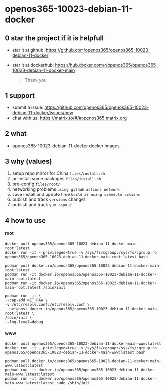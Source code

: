 # openos365-10023-debian-11-docker

## 0 star the project if it is helpfull

* star it at github: https://github.com/openos365/openos365-10023-debian-11-docker
* star it at dockerhub: https://hub.docker.com/r/openos365/openos365-10023-debian-11-docker-main

  > Thank you

## 1 support

* submit a issue: https://github.com/openos365/openos365-10023-debian-11-docker/issues/new
* chat with us: https://matrix.to/#/#openos365:matrix.org

## 2 what

* openos365-10023-debian-11-docker docker images
  
## 3 why (values)

1. setup repo mirror for China `files/install.sh`
1. pr-install some packages `files/install.sh`
1. pre-config `files/root/`
1. networking problems `using github actions network`
1. save install and update time `build it using schedule actions`
1. publish and track `versions` changes
1. publish and track `yum.repo.d`

## 4 how to use

#### root
```
docker pull openos365/openos365-10023-debian-11-docker-main-root:latest
docker run -it --privileged=true -v /sys/fs/cgroup:/sys/fs/cgroup:ro openos365/openos365-10023-debian-11-docker-main-root:latest bash

podman pull docker.io/openos365/openos365-10023-debian-11-docker-main-root:latest
podman run -it docker.io/openos365/openos365-10023-debian-11-docker-main-root:latest
podman run -it docker.io/openos365/openos365-10023-debian-11-docker-main-root:latest /sbin/init

podman run -it \
--cap-add NET_RAW \
-v /etc/resolv.conf:/etc/resolv.conf \
--net=host docker.io/openos365/openos365-10023-debian-11-docker-main-root:latest \
/sbin/init \
--log-level=debug

```
#### www

```
docker pull openos365/openos365-10023-debian-11-docker-main-www:latest
docker run -it --privileged=true -v /sys/fs/cgroup:/sys/fs/cgroup:ro openos365/openos365-10023-debian-11-docker-main-www:latest bash

podman pull docker.io/openos365/openos365-10023-debian-11-docker-main-www:latest:latest
podman run -it docker.io/openos365/openos365-10023-debian-11-docker-main-www:latest:latest
podman run -it docker.io/openos365/openos365-10023-debian-11-docker-main-www:latest:latest sudo /sbin/init
```
